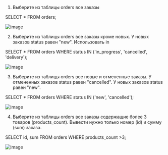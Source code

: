 1) Выберите из таблицы orders все заказы

SELECT * FROM orders;

![image](https://github.com/user-attachments/assets/b7abd3bc-6786-405a-ac5e-429b02cf5a38)

2) Выберите из таблицы orders все заказы кроме новых. У новых заказов status равен "new". Использовать in

SELECT * FROM orders WHERE status IN ('in_progress', 'cancelled', 'delivery');

![image](https://github.com/user-attachments/assets/9a13c6b2-2445-47da-ae68-2946272823b7)

3) Выберите из таблицы orders все новые и отмененные заказы. У отмененных заказов status равен "cancelled". У новых заказов status равен "new".

SELECT * FROM orders WHERE status IN ('new', 'cancelled');

![image](https://github.com/user-attachments/assets/4e573f01-acf9-4aba-b3dc-54ac94fba874)

4) Выберите из таблицы orders все заказы содержащие более 3 товаров (products_count).
Вывести нужно только номер (id) и сумму (sum) заказа.

SELECT id, sum FROM orders WHERE products_count >3;

![image](https://github.com/user-attachments/assets/dbf274a3-2fbd-42d8-acf1-a25e6717015b)
